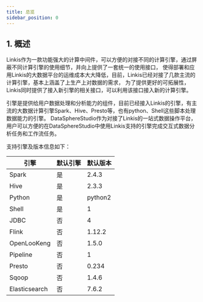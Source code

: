 ```yaml
---
title: 总览
sidebar_position: 0
---
```

## 1. 概述
Linkis作为一款功能强大的计算中间件，可以方便的对接不同的计算引擎，通过屏蔽不同计算引擎的使用细节，并向上提供了一套统一的使用接口，
使得部署和应用Linkis的大数据平台的运维成本大大降低，目前，Linkis已经对接了几款主流的计算引擎，基本上涵盖了上生产上对数据的需求，
为了提供更好的可拓展性，Linkis同时提供了接入新引擎的相关接口，可以利用该接口接入新的计算引擎。 
 
引擎是提供给用户数据处理和分析能力的组件，目前已经接入Linkis的引擎，有主流的大数据计算引擎Spark、Hive、Presto等，也有python、Shell这些脚本处理数据能力的引擎。
DataSphereStudio作为对接了Linkis的一站式数据操作平台，用户可以方便的在DataSphereStudio中使用Linkis支持的引擎完成交互式数据分析任务和工作流任务。

支持引擎及版本信息如下：

| 引擎          | 默认引擎 | 默认版本 |
|-------------| -- | ----   |
| Spark       | 是 | 2.4.3 |
| Hive        | 是 | 2.3.3 |
| Python      | 是 | python2 |
| Shell       | 是 | 1 |
| JDBC        | 否 | 4 |
| Flink       | 否 | 1.12.2 |
| OpenLooKeng | 否 | 1.5.0 |
| Pipeline | 否 | 1 |
| Presto | 否 | 0.234 |
| Sqoop | 否 | 1.4.6 |
| Elasticsearch | 否 | 7.6.2 |
